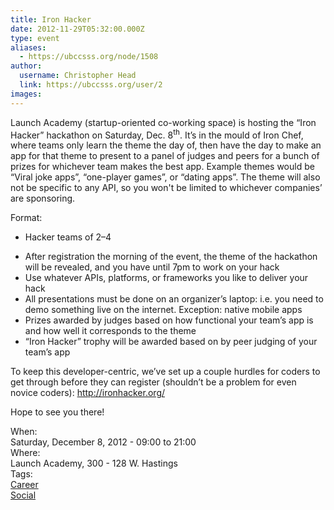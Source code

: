```yaml
---
title: Iron Hacker 
date: 2012-11-29T05:32:00.000Z
type: event
aliases:
  - https://ubccsss.org/node/1508
author:
  username: Christopher Head
  link: https://ubccsss.org/user/2
images:
---
```


<div class="field field-name-body field-type-text-with-summary field-label-hidden"><div class="field-items"><div class="field-item even"><p>Launch Academy (startup-oriented co-working space) is hosting the &#x201C;Iron Hacker&#x201D; hackathon on Saturday, Dec. 8<sup>th</sup>. It&#x2019;s in the mould of Iron Chef, where teams only learn the theme the day of, then have the day to make an app for that theme to present to a panel of judges and peers for a bunch of prizes for whichever team makes the best app. Example themes would be &#x201C;Viral joke apps&#x201D;, &#x201C;one-player games&#x201D;, or &#x201C;dating apps&#x201D;. The theme will also not be specific to any API, so you won&apos;t be limited to whichever companies&#x2019; are sponsoring.</p>
<p>Format:</p>
<ul>
<li>Hacker teams of 2&#x2013;4</li>
<p><li.you can="" do="" whatever="" preparation="" you="" want="" beforehand="" with="" your="" team,="" e.g.="" set="" up="" hosting="" environment<="" li="">
</li.you></p><li>After registration the morning of the event, the theme of the hackathon will be revealed, and you have until 7pm to work on your hack</li>
<li>Use whatever APIs, platforms, or frameworks you like to deliver your hack</li>
<li>All presentations must be done on an organizer&#x2019;s laptop: i.e. you need to demo something live on the internet. Exception: native mobile apps</li>
<li>Prizes awarded by judges based on how functional your team&#x2019;s app is and how well it corresponds to the theme</li>
<li>&#x201C;Iron Hacker&#x201D; trophy will be awarded based on by peer judging of your team&#x2019;s app</li>
</ul>
<p>To keep this developer-centric, we&#x2019;ve set up a couple hurdles for coders to get through before they can register (shouldn&#x2019;t be a problem for even novice coders): <a href="http://ironhacker.org/">http://ironhacker.org/</a></p>
<p>Hope to see you there!</p>
</div></div></div><div class="field field-name-field-dates field-type-datetime field-label-above"><div class="field-label">When:&#xA0;</div><div class="field-items"><div class="field-item even"><span class="date-display-single">Saturday, December 8, 2012 - <span class="date-display-range"><span class="date-display-start">09:00</span> to <span class="date-display-end">21:00</span></span></span></div></div></div><div class="field field-name-field-location field-type-text field-label-above"><div class="field-label">Where:&#xA0;</div><div class="field-items"><div class="field-item even">Launch Academy, 300 - 128 W. Hastings</div></div></div>    <footer>
    <div class="field field-name-field-tags field-type-taxonomy-term-reference field-label-above"><div class="field-label">Tags:&#xA0;</div><div class="field-items"><div class="field-item even"><a href="/career">Career</a></div><div class="field-item odd"><a href="/social">Social</a></div></div></div>      </footer>